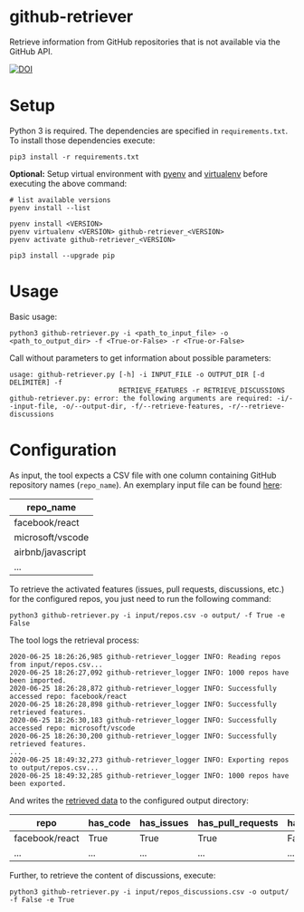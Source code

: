# github-retriever

Retrieve information from GitHub repositories that is not available via the GitHub API.

[![DOI](https://zenodo.org/badge/274931763.svg)](https://zenodo.org/badge/latestdoi/274931763)

# Setup

Python 3 is required. The dependencies are specified in `requirements.txt`.
To install those dependencies execute:

    pip3 install -r requirements.txt

**Optional:** Setup virtual environment with [pyenv](https://github.com/pyenv/pyenv) 
and [virtualenv](https://github.com/pyenv/pyenv-virtualenv) before executing the above command:
    
    # list available versions
    pyenv install --list

    pyenv install <VERSION>
    pyenv virtualenv <VERSION> github-retriever_<VERSION>
    pyenv activate github-retriever_<VERSION>
    
    pip3 install --upgrade pip

# Usage

Basic usage:

    python3 github-retriever.py -i <path_to_input_file> -o <path_to_output_dir> -f <True-or-False> -r <True-or-False>

Call without parameters to get information about possible parameters:

    usage: github-retriever.py [-h] -i INPUT_FILE -o OUTPUT_DIR [-d DELIMITER] -f
                               RETRIEVE_FEATURES -r RETRIEVE_DISCUSSIONS
    github-retriever.py: error: the following arguments are required: -i/--input-file, -o/--output-dir, -f/--retrieve-features, -r/--retrieve-discussions
    
# Configuration

As input, the tool expects a CSV file with one column containing GitHub repository names (`repo_name`).
An exemplary input file can be found [here](input/repos.csv):

| repo_name |
|-------|
| facebook/react  |
| microsoft/vscode  |
| airbnb/javascript  |
| ...   |


To retrieve the activated features (issues, pull requests, discussions, etc.) for the configured repos, you just need to run the following command:

    python3 github-retriever.py -i input/repos.csv -o output/ -f True -e False

The tool logs the retrieval process:

    2020-06-25 18:26:26,985 github-retriever_logger INFO: Reading repos from input/repos.csv...
    2020-06-25 18:26:27,092 github-retriever_logger INFO: 1000 repos have been imported.
    2020-06-25 18:26:28,872 github-retriever_logger INFO: Successfully accessed repo: facebook/react
    2020-06-25 18:26:28,898 github-retriever_logger INFO: Successfully retrieved features.
    2020-06-25 18:26:30,183 github-retriever_logger INFO: Successfully accessed repo: microsoft/vscode
    2020-06-25 18:26:30,200 github-retriever_logger INFO: Successfully retrieved features.
    ...
    2020-06-25 18:49:32,273 github-retriever_logger INFO: Exporting repos to output/repos.csv...
    2020-06-25 18:49:32,285 github-retriever_logger INFO: 1000 repos have been exported.

And writes the [retrieved data](output/repos.csv) to the configured output directory:

| repo | has_code | has_issues | has_pull_requests | has_discussions | has_actions | has_projects | has_wiki | has_security | has_insights |
|------|------|--------|---------------|-------------|---------|----------|------|----------|----------|
| facebook/react | True | True | True | False | True | True | True | True | True |
| ... | ... | ... | ... | ... | ... | ... | ... | ... | ... |

Further, to retrieve the content of discussions, execute:

    python3 github-retriever.py -i input/repos_discussions.csv -o output/ -f False -e True
